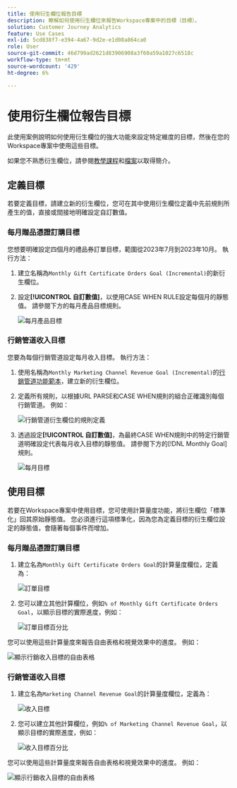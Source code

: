 ```yaml
---
title: 使用衍生欄位報告目標
description: 瞭解如何使用衍生欄位來報告Workspace專案中的目標（目標）。
solution: Customer Journey Analytics
feature: Use Cases
exl-id: 5cd838f7-e394-4a67-9d2e-e1d08a864ca0
role: User
source-git-commit: 46d799ad2621d83906908a3f60a59a1027c6518c
workflow-type: tm+mt
source-wordcount: '429'
ht-degree: 6%

---
```


# 使用衍生欄位報告目標

此使用案例說明如何使用衍生欄位的強大功能來設定特定維度的目標，然後在您的Workspace專案中使用這些目標。

如果您不熟悉衍生欄位，請參閱[教學課程](https://experienceleague.adobe.com/docs/customer-journey-analytics-learn/tutorials/data-views/derived-fields-in-cja.html?lang=zh-Hant)和[檔案](../data-views/derived-fields/derived-fields.md)以取得簡介。


## 定義目標

若要定義目標，請建立新的衍生欄位，您可在其中使用衍生欄位定義中先前規則所產生的值，直接或間接地明確設定自訂數值。


### 每月贈品憑證訂購目標

您想要明確設定四個月的禮品券訂單目標，範圍從2023年7月到2023年10月。 執行方法：

1. 建立名稱為`Monthly Gift Certificate Orders Goal (Incremental)`的新衍生欄位。

1. 設定&#x200B;**[!UICONTROL 自訂數值]**，以使用CASE WHEN RULE設定每個月的靜態值。 請參閱下方的每月產品目標規則。

   ![每月產品目標](assets/goals-derived-field-product-goals-1.png)


### 行銷管道收入目標

您要為每個行銷管道設定每月收入目標。 執行方法：

1. 使用名稱為`Monthly Marketing Channel Revenue Goal (Incremental)`的[行銷管道功能範本](/help/data-views/derived-fields/derived-fields.md#marketing-channels)，建立新的衍生欄位。

1. 定義所有規則，以根據URL PARSE和CASE WHEN規則的組合正確識別每個行銷管道。 例如：

   ![行銷管道衍生欄位的規則定義](assets/goals-derived-field-marketing-channel-1.png)

1. 透過設定&#x200B;**[!UICONTROL 自訂數值]**，為最終CASE WHEN規則中的特定行銷管道明確設定代表每月收入目標的靜態值。 請參閱下方的[!DNL Monthly Goal]規則。

   ![每月目標](assets/goals-derived-field-marketing-channel-2.png)



## 使用目標

若要在Workspace專案中使用目標，您可使用計算量度功能，將衍生欄位「標準化」回其原始靜態值。 您必須進行這項標準化，因為您為定義目標的衍生欄位設定的靜態值，會隨著每個事件而增加。

### 每月贈品憑證訂購目標

1. 建立名為`Monthly Gift Certificate Orders Goal`的計算量度欄位，定義為：

   ![訂單目標](assets/calculated-metric-ordersgoals.png)

1. 您可以建立其他計算欄位，例如`% of Monthly Gift Certificate Orders Goal`，以顯示目標的實際進度，例如：

   ![訂單目標百分比](assets/calculated-metric-ordersgoalspercent.png)

您可以使用這些計算量度來報告自由表格和視覺效果中的進度。 例如：

![顯示行銷收入目標的自由表格](assets/freeform-table-product-order-goals.png)


### 行銷管道收入目標

1. 建立名為`Marketing Channel Revenue Goal`的計算量度欄位，定義為：

   ![收入目標](assets/calculated-metric-revenuegoals.png)

1. 您可以建立其他計算欄位，例如`% of Marketing Channel Revenue Goal`，以顯示目標的實際進度，例如：

   ![收入目標百分比](assets/calculated-metric-revenuegoalspercent.png)

您可以使用這些計算量度來報告自由表格和視覺效果中的進度。 例如：

![顯示行銷收入目標的自由表格](assets/freeform-table-marketing-channel-revenue-goals.png)
